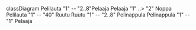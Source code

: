 classDiagram
    Pelilauta "1" -- "2..8"Pelaaja
    Pelaaja "1" ..> "2" Noppa
    Pelilauta "1" -- "40" Ruutu
    Ruutu "1" -- "2..8" Pelinappula
    Pelinappula "1" -- "1" Pelaaja 
